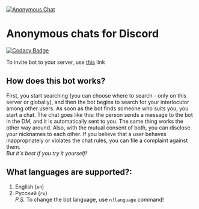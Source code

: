 <a href="https://top.gg/bot/690685355384635422" >
  <img src="https://top.gg/api/widget/690685355384635422.svg" alt="Anonymous Chat" />
</a>

# Anonymous chats for Discord  
[![Codacy Badge](https://api.codacy.com/project/badge/Grade/bf3b1e6822564eac9cf3088575179066)](https://app.codacy.com/manual/D3rise/anonymous-chats-discord?utm_source=github.com&utm_medium=referral&utm_content=D3rise/anonymous-chats-discord&utm_campaign=Badge_Grade_Dashboard)

To invite bot to your server, use [this](https://discordapp.com/api/oauth2/authorize?client_id=686634699049009198&permissions=388160&scope=bot) link

## How does this bot works?

First, you start searching (you can choose where to search - only on this server or globally), and then the bot begins to search for your interlocutor among other users. As soon as the bot finds someone who suits you, you start a chat. The chat goes like this: the person sends a message to the bot in the DM, and it is automatically sent to you. The same thing works the other way around. Also, with the mutual consent of both, you can disclose your nicknames to each other. If you believe that a user behaves inappropriately or violates the chat rules, you can file a complaint against them.  
_But it's best if you try it yourself!_

## What languages are supported?:

1.  English (`en`)
2.  Русский (`ru`)  
    _P.S._ To change the bot language, use `n!language` command!

